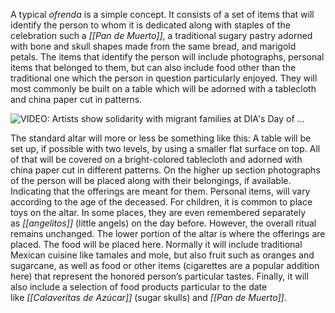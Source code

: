 A typical _ofrenda_ is a simple concept. It consists of a set of items that will identify the person to whom it is dedicated along with staples of the celebration such a _[[Pan de Muerto]]_, a traditional sugary pastry adorned with bone and skull shapes made from the same bread, and marigold petals. The items that identify the person will include photographs, personal items that belonged to them, but can also include food other than the traditional one which the person in question particularly enjoyed. They will most commonly be built on a table which will be adorned with a tablecloth and china paper cut in patterns.

![VIDEO: Artists show solidarity with migrant families at DIA's Day of ...](https://external-content.duckduckgo.com/iu/?u=https%3A%2F%2Ftostadamagazine.com%2Fwp-content%2Fuploads%2F2019%2F10%2FIMG_6484.jpg&f=1&nofb=1&ipt=88e9d144f4cc9741b8e4b5e1358eaec25a9fefee5fc1ba177b6b4c13a36011c4&ipo=images)

The standard altar will more or less be something like this: A table will be set up, if possible with two levels, by using a smaller flat surface on top. All of that will be covered on a bright-colored tablecloth and adorned with china paper cut in different patterns. On the higher up section photographs of the person will be placed along with their belongings, if available. Indicating that the offerings are meant for them. Personal items, will vary according to the age of the deceased. For children, it is common to place toys on the altar. In some places, they are even remembered separately as _[[angelitos]]_ (little angels) on the day before. However, the overall ritual remains unchanged. The lower portion of the altar is where the offerings are placed. The food will be placed here. Normally it will include traditional Mexican cuisine like tamales and mole, but also fruit such as oranges and sugarcane, as well as food or other items (cigarettes are a popular addition here) that represent the honored person’s particular tastes. Finally, it will also include a selection of food products particular to the date like _[[Calaveritas de Azúcar]]_ (sugar skulls) and _[[Pan de Muerto]]_.